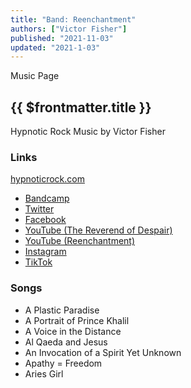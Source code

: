 ```yaml
---
title: "Band: Reenchantment"
authors: ["Victor Fisher"]
published: "2021-11-03"
updated: "2021-1-03"
---
```


<g-link to="/music">Music Page</g-link>

## {{ $frontmatter.title }}

Hypnotic Rock Music by Victor Fisher

### Links

<a href="http://hypnoticrock.com">hypnoticrock.com</a>
* <a href="https://reenchantment.bandcamp.com">Bandcamp</a>
* <a href="https://twitter.com/hypnoticrock">Twitter</a>
* <a href="https://www.facebook.com/hypnoticrock">Facebook</a>
* <a href="https://www.youtube.com/user/reverendofdespair">YouTube (The Reverend of Despair)</a>
* <a href="https://www.youtube.com/channel/UCUty3MJPa-JrdNLJtiSxttA">YouTube (Reenchantment)</a>
* <a href="https://www.instagram.com/hypnoticrock/">Instagram</a>
* <a href="https://www.tiktok.com/@hypnoticrock?">TikTok</a>
<!-- * Snapchat -->

### Songs
* <g-link to="/song/a-plastic-paradise">A Plastic Paradise</g-link>
* <g-link to="/song/a-portrait-of-prince-khalil">A Portrait of Prince Khalil</g-link>
* <g-link to="/song/a-voice-in-the-distance">A Voice in the Distance</g-link>
* <g-link to="/song/al-qaeda-and-jesus">Al Qaeda and Jesus</g-link>
* <g-link to="/song/an-invocation-of-a-spirit-yet-unknown">An Invocation of a Spirit Yet Unknown</g-link>
* <g-link to="/song/apathy-equals-freedom">Apathy = Freedom</g-link>
* <g-link to="/song/aries-girl">Aries Girl</g-link>
